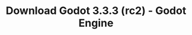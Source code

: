 ---
# Generated by /tools/generators/src/download_archive_generator !!! do not edit by hand !!!
title: 'Download Godot 3.3.3 (rc2) - Godot Engine'
type: 'download/archive'
name: '3.3.3'
flavor: 'rc2'
release_date: '2021-08-16T03:00:00-00:00'
release_notes: 'article/release-candidate-godot-3-3-3-rc-2/'
primaryPlatforms:
  - 'android.apk'
  - 'linux.64'
  - 'macos.universal'
  - 'windows.64'
  - 'linux_server.headless.64'
  - 'web'
  - 'templates'
links:
  android.apk:
    name: 'android.apk'
    title: 'Android'
    caption: 'APK Universal (ARM64 + ARMv7 + x86_64 + x86)'
    tags:
      - 'APK download'
      - 'ARM64/v7'
      - 'x86 (64 & 32 bit)'
    hosts:
      github_builds:
        regular: 'https://github.com/godotengine/godot-builds/releases/download/3.3.3-rc2/Godot_v3.3.3-rc2_android_editor.apk'
        mono: '#'
      github:
        regular: 'https://github.com/godotengine/godot/releases/download/3.3.3-rc2/Godot_v3.3.3-rc2_android_editor.apk'
        mono: '#'
  linux.64:
    name: 'linux.64'
    title: 'Linux'
    caption: 'Padrão (x86_64)'
    tags:
      - '64 bit'
    hosts:
      github_builds:
        regular: 'https://github.com/godotengine/godot-builds/releases/download/3.3.3-rc2/Godot_v3.3.3-rc2_x11.64.zip'
        mono: 'https://github.com/godotengine/godot-builds/releases/download/3.3.3-rc2/Godot_v3.3.3-rc2_mono_x11_64.zip'
      github:
        regular: 'https://github.com/godotengine/godot/releases/download/3.3.3-rc2/Godot_v3.3.3-rc2_x11.64.zip'
        mono: 'https://github.com/godotengine/godot/releases/download/3.3.3-rc2/Godot_v3.3.3-rc2_mono_x11_64.zip'
  macos.universal:
    name: 'macos.universal'
    title: 'macOS'
    caption: 'Universal (x86_64 + Silício da Apple)'
    tags:
      - 'Intel/Apple Silicon'
      - '64 bit'
    hosts:
      github_builds:
        regular: 'https://github.com/godotengine/godot-builds/releases/download/3.3.3-rc2/Godot_v3.3.3-rc2_osx.universal.zip'
        mono: 'https://github.com/godotengine/godot-builds/releases/download/3.3.3-rc2/Godot_v3.3.3-rc2_mono_osx.universal.zip'
      github:
        regular: 'https://github.com/godotengine/godot/releases/download/3.3.3-rc2/Godot_v3.3.3-rc2_osx.universal.zip'
        mono: 'https://github.com/godotengine/godot/releases/download/3.3.3-rc2/Godot_v3.3.3-rc2_mono_osx.universal.zip'
  windows.64:
    name: 'windows.64'
    title: 'Windows'
    caption: 'Padrão (x86_64)'
    tags:
      - '64 bit'
    hosts:
      github_builds:
        regular: 'https://github.com/godotengine/godot-builds/releases/download/3.3.3-rc2/Godot_v3.3.3-rc2_win64.exe.zip'
        mono: 'https://github.com/godotengine/godot-builds/releases/download/3.3.3-rc2/Godot_v3.3.3-rc2_mono_win64.zip'
      github:
        regular: 'https://github.com/godotengine/godot/releases/download/3.3.3-rc2/Godot_v3.3.3-rc2_win64.exe.zip'
        mono: 'https://github.com/godotengine/godot/releases/download/3.3.3-rc2/Godot_v3.3.3-rc2_mono_win64.zip'
  linux_server.headless.64:
    name: 'linux_server.headless.64'
    title: 'Linux Server'
    caption: 'Headless (x86_64)'
    tags:
      - '64 bit'
      - 'Headless'
    hosts:
      github_builds:
        regular: 'https://github.com/godotengine/godot-builds/releases/download/3.3.3-rc2/Godot_v3.3.3-rc2_linux_headless.64.zip'
        mono: 'https://github.com/godotengine/godot-builds/releases/download/3.3.3-rc2/Godot_v3.3.3-rc2_mono_linux_headless_64.zip'
      github:
        regular: 'https://github.com/godotengine/godot/releases/download/3.3.3-rc2/Godot_v3.3.3-rc2_linux_headless.64.zip'
        mono: 'https://github.com/godotengine/godot/releases/download/3.3.3-rc2/Godot_v3.3.3-rc2_mono_linux_headless_64.zip'
  web:
    name: 'web'
    title: 'Editor Web'
    caption: ''
    tags:
      - 'Self-hosted'
      - 'Cross-platform'
    hosts:
      github_builds:
        regular: 'https://github.com/godotengine/godot-builds/releases/download/3.3.3-rc2/Godot_v3.3.3-rc2_web_editor.zip'
        mono: '#'
      github:
        regular: 'https://github.com/godotengine/godot/releases/download/3.3.3-rc2/Godot_v3.3.3-rc2_web_editor.zip'
        mono: '#'
  linux.32:
    name: 'linux.32'
    title: 'Linux'
    caption: 'Padrão (x86)'
    tags:
      - '32 bit'
    hosts:
      github_builds:
        regular: 'https://github.com/godotengine/godot-builds/releases/download/3.3.3-rc2/Godot_v3.3.3-rc2_x11.32.zip'
        mono: 'https://github.com/godotengine/godot-builds/releases/download/3.3.3-rc2/Godot_v3.3.3-rc2_mono_x11_32.zip'
      github:
        regular: 'https://github.com/godotengine/godot/releases/download/3.3.3-rc2/Godot_v3.3.3-rc2_x11.32.zip'
        mono: 'https://github.com/godotengine/godot/releases/download/3.3.3-rc2/Godot_v3.3.3-rc2_mono_x11_32.zip'
  windows.32:
    name: 'windows.32'
    title: 'Windows'
    caption: 'Padrão (x86)'
    tags:
      - '32 bit'
    hosts:
      github_builds:
        regular: 'https://github.com/godotengine/godot-builds/releases/download/3.3.3-rc2/Godot_v3.3.3-rc2_win32.exe.zip'
        mono: 'https://github.com/godotengine/godot-builds/releases/download/3.3.3-rc2/Godot_v3.3.3-rc2_mono_win32.zip'
      github:
        regular: 'https://github.com/godotengine/godot/releases/download/3.3.3-rc2/Godot_v3.3.3-rc2_win32.exe.zip'
        mono: 'https://github.com/godotengine/godot/releases/download/3.3.3-rc2/Godot_v3.3.3-rc2_mono_win32.zip'
  linux_server.64:
    name: 'linux_server.64'
    title: 'Servidor Linux'
    caption: 'Padrão (x86_64)'
    tags:
      - '64 bit'
    hosts:
      github_builds:
        regular: 'https://github.com/godotengine/godot-builds/releases/download/3.3.3-rc2/Godot_v3.3.3-rc2_linux_server.64.zip'
        mono: 'https://github.com/godotengine/godot-builds/releases/download/3.3.3-rc2/Godot_v3.3.3-rc2_mono_linux_server_64.zip'
      github:
        regular: 'https://github.com/godotengine/godot/releases/download/3.3.3-rc2/Godot_v3.3.3-rc2_linux_server.64.zip'
        mono: 'https://github.com/godotengine/godot/releases/download/3.3.3-rc2/Godot_v3.3.3-rc2_mono_linux_server_64.zip'
  aar_library:
    name: 'aar_library'
    title: 'Biblioteca de AAR'
    caption: ''
    tags:
      - 'Android plugins'
      - 'Java'
      - 'Kotlin'
    hosts:
      github_builds:
        regular: 'https://github.com/godotengine/godot-builds/releases/download/3.3.3-rc2/godot-lib.3.3.3.rc2.release.aar'
        mono: 'https://github.com/godotengine/godot-builds/releases/download/3.3.3-rc2/godot-lib.3.3.3.rc2.mono.release.aar'
      github:
        regular: 'https://github.com/godotengine/godot/releases/download/3.3.3-rc2/godot-lib.3.3.3.rc2.release.aar'
        mono: 'https://github.com/godotengine/godot/releases/download/3.3.3-rc2/godot-lib.3.3.3.rc2.mono.release.aar'
  templates:
    name: 'templates'
    title: 'Modelos de exportação'
    caption: ''
    tags:
      - 'Utilizado para exportar os seus jogos para todas as plataformas suportadas'
    hosts:
      github_builds:
        regular: 'https://github.com/godotengine/godot-builds/releases/download/3.3.3-rc2/Godot_v3.3.3-rc2_export_templates.tpz'
        mono: 'https://github.com/godotengine/godot-builds/releases/download/3.3.3-rc2/Godot_v3.3.3-rc2_mono_export_templates.tpz'
      github:
        regular: 'https://github.com/godotengine/godot/releases/download/3.3.3-rc2/Godot_v3.3.3-rc2_export_templates.tpz'
        mono: 'https://github.com/godotengine/godot/releases/download/3.3.3-rc2/Godot_v3.3.3-rc2_mono_export_templates.tpz'
---